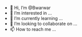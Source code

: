 - 👋 Hi, I’m @Bwarwar
- 👀 I’m interested in ...
- 🌱 I’m currently learning ...
- 💞️ I’m looking to collaborate on ...
- 📫 How to reach me ...

<!---
Bwarwar/Bwarwar is a ✨ special ✨ repository because its `README.md` (this file) appears on your GitHub profile.
You can click the Preview link to take a look at your changes.
--->
